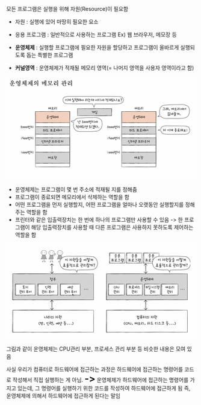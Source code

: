 모든 프로그램은 실행을 위해 자원(Resource)이 필요함
- 자원 : 실행에 있어 마땅히 필요한 요소
- 응용 프로그램 : 일반적으로 사용하는 프로그램 Ex) 웹 브라우저, 메모장 등

- **운영체제** : 실행할 프로그램에 필요한 자원을 할당하고 프로그램이 올바르게 실행되도록 돕는 특별한 프로그램
- **커널영역** : 운영체제가 적재될 메모리 영역(= 나머지 영역을 사용자 영역이라고 함)

![](../../README_resources/Pasted%20image%2020240321214429.png)

- 운영체제는 프로그램이 몇 번 주소에 적재될 지를 정해줌
- 프로그램이 종료되면 메모리에서 삭제하는 역할을 함
- 어떤 프로그램을 먼저 실행할지, 어떤 프로그램을 얼마나 오랫동안 실행할지를 정해주는 역할을 함
- 프린터와 같은 입출력장치는 한 번에 하나의 프로그램만 사용할 수 있음 -> 한 프로그램이 해당 입출력장치를 사용할 때 다른 프로그램은 사용하지 못하도록 제어하는 역할을 함

![](../../README_resources/Pasted%20image%2020240321214649.png)

그림과 같이 운영체제는 CPU관리 부분, 프로세스 관리 부분 등 비슷한 내용은 모여 있음

사실 우리가 컴퓨터로 하드웨어에 접근하는 과정은 하드웨어에 접근하는 명령어를 코드로 작성해서 직접 실행하는 게 아님. 
**<font style="font-size : 25px;">-></font>** 운영체제가 하드웨어에 접근하는 명령어를 가지고 있는데, 그 명령어를 실행하기 위한 코드를 작성하여 하드웨어에 접근하게 됨
즉, 운영체제에 의해서 하드웨어에 접근하게 된다는 말임

